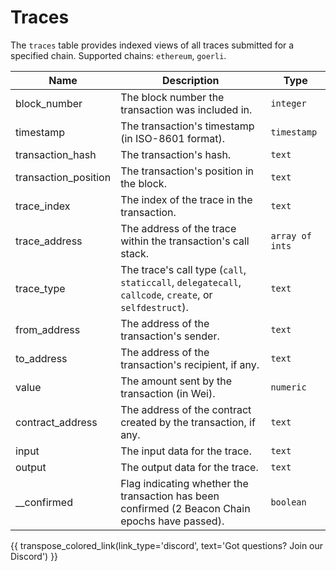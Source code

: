 # Traces

The `traces` table provides indexed views of all traces submitted for a specified chain. Supported chains: `ethereum`, `goerli`. 

| Name                | Description                                                                 | Type        |
| --------- | --------- | --------------------------------------------------------------------------- |
| block_number | The block number the transaction was included in. | `integer` |
| timestamp | The transaction's timestamp (in ISO-8601 format). | `timestamp` |
| transaction_hash | The transaction's hash. | `text` |
| transaction_position | The transaction's position in the block. | `text` |
| trace_index | The index of the trace in the transaction. | `text` |
| trace_address | The address of the trace within the transaction's call stack. | `array of ints` |
| trace_type | The trace's call type (`call`, `staticcall`, `delegatecall`, `callcode`, `create`, or `selfdestruct`). | `text` |
| from_address | The address of the transaction's sender. | `text` |
| to_address | The address of the transaction's recipient, if any. | `text` |
| value | The amount sent by the transaction (in Wei). | `numeric` |
| contract_address | The address of the contract created by the transaction, if any. | `text` |
| input | The input data for the trace. | `text` |
| output | The output data for the trace. | `text` |
| __confirmed | Flag indicating whether the transaction has been confirmed (2 Beacon Chain epochs have passed). | `boolean` |

{{ transpose_colored_link(link_type='discord', text='Got questions?  Join our Discord') }}
